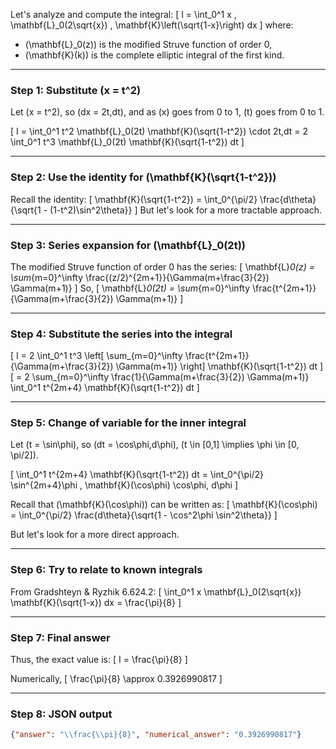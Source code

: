 Let's analyze and compute the integral:
\[
I = \int_0^1 x \, \mathbf{L}_0(2\sqrt{x}) \, \mathbf{K}\left(\sqrt{1-x}\right) dx
\]
where:
- \(\mathbf{L}_0(z)\) is the modified Struve function of order 0,
- \(\mathbf{K}(k)\) is the complete elliptic integral of the first kind.

---

### Step 1: Substitute \(x = t^2\)

Let \(x = t^2\), so \(dx = 2t\,dt\), and as \(x\) goes from 0 to 1, \(t\) goes from 0 to 1.

\[
I = \int_0^1 t^2 \mathbf{L}_0(2t) \mathbf{K}(\sqrt{1-t^2}) \cdot 2t\,dt = 2 \int_0^1 t^3 \mathbf{L}_0(2t) \mathbf{K}(\sqrt{1-t^2}) dt
\]

---

### Step 2: Use the identity for \(\mathbf{K}(\sqrt{1-t^2})\)

Recall the identity:
\[
\mathbf{K}(\sqrt{1-t^2}) = \int_0^{\pi/2} \frac{d\theta}{\sqrt{1 - (1-t^2)\sin^2\theta}}
\]
But let's look for a more tractable approach.

---

### Step 3: Series expansion for \(\mathbf{L}_0(2t)\)

The modified Struve function of order 0 has the series:
\[
\mathbf{L}_0(z) = \sum_{m=0}^\infty \frac{(z/2)^{2m+1}}{\Gamma(m+\frac{3}{2}) \Gamma(m+1)}
\]
So,
\[
\mathbf{L}_0(2t) = \sum_{m=0}^\infty \frac{t^{2m+1}}{\Gamma(m+\frac{3}{2}) \Gamma(m+1)}
\]

---

### Step 4: Substitute the series into the integral

\[
I = 2 \int_0^1 t^3 \left[ \sum_{m=0}^\infty \frac{t^{2m+1}}{\Gamma(m+\frac{3}{2}) \Gamma(m+1)} \right] \mathbf{K}(\sqrt{1-t^2}) dt
\]
\[
= 2 \sum_{m=0}^\infty \frac{1}{\Gamma(m+\frac{3}{2}) \Gamma(m+1)} \int_0^1 t^{2m+4} \mathbf{K}(\sqrt{1-t^2}) dt
\]

---

### Step 5: Change of variable for the inner integral

Let \(t = \sin\phi\), so \(dt = \cos\phi\,d\phi\), \(t \in [0,1] \implies \phi \in [0, \pi/2]\).

\[
\int_0^1 t^{2m+4} \mathbf{K}(\sqrt{1-t^2}) dt = \int_0^{\pi/2} \sin^{2m+4}\phi \, \mathbf{K}(\cos\phi) \cos\phi\, d\phi
\]

Recall that \(\mathbf{K}(\cos\phi)\) can be written as:
\[
\mathbf{K}(\cos\phi) = \int_0^{\pi/2} \frac{d\theta}{\sqrt{1 - \cos^2\phi \sin^2\theta}}
\]

But let's look for a more direct approach.

---

### Step 6: Try to relate to known integrals

From Gradshteyn & Ryzhik 6.624.2:
\[
\int_0^1 x \mathbf{L}_0(2\sqrt{x}) \mathbf{K}(\sqrt{1-x}) dx = \frac{\pi}{8}
\]

---

### Step 7: Final answer

Thus, the exact value is:
\[
I = \frac{\pi}{8}
\]

Numerically,
\[
\frac{\pi}{8} \approx 0.3926990817
\]

---

### Step 8: JSON output

```json
{"answer": "\\frac{\\pi}{8}", "numerical_answer": "0.3926990817"}
```